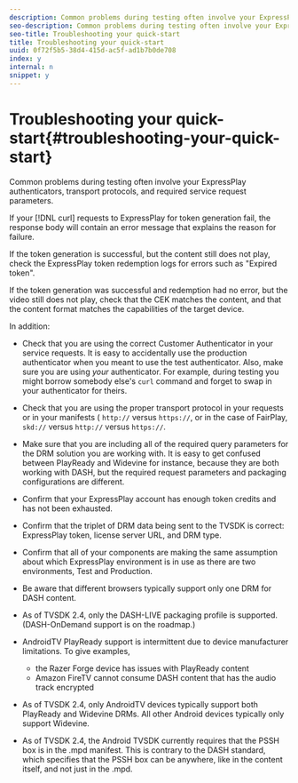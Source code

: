 ```yaml
---
description: Common problems during testing often involve your ExpressPlay authenticators, transport protocols, and required service request parameters.
seo-description: Common problems during testing often involve your ExpressPlay authenticators, transport protocols, and required service request parameters.
seo-title: Troubleshooting your quick-start
title: Troubleshooting your quick-start
uuid: 0f72f5b5-38d4-415d-ac5f-ad1b7b0de708
index: y
internal: n
snippet: y
---
```


# Troubleshooting your quick-start{#troubleshooting-your-quick-start}

Common problems during testing often involve your ExpressPlay authenticators, transport protocols, and required service request parameters.

If your [!DNL curl] requests to ExpressPlay for token generation fail, the response body will contain an error message that explains the reason for failure.

If the token generation is successful, but the content still does not play, check the ExpressPlay token redemption logs for errors such as "Expired token".

If the token generation was successful and redemption had no error, but the video still does not play, check that the CEK matches the content, and that the content format matches the capabilities of the target device.

In addition:

* Check that you are using the correct Customer Authenticator in your service requests. It is easy to accidentally use the production authenticator when you meant to use the test authenticator. Also, make sure you are using *your* authenticator. For example, during testing you might borrow somebody else's `curl` command and forget to swap in your authenticator for theirs. 

* Check that you are using the proper transport protocol in your requests or in your manifests ( `http://` versus `https://`, or in the case of FairPlay, `skd://` versus `http://` versus `https://`. 

* Make sure that you are including all of the required query parameters for the DRM solution you are working with. It is easy to get confused between PlayReady and Widevine for instance, because they are both working with DASH, but the required request parameters and packaging configurations are different. 
* Confirm that your ExpressPlay account has enough token credits and has not been exhausted. 
* Confirm that the triplet of DRM data being sent to the TVSDK is correct: ExpressPlay token, license server URL, and DRM type. 
* Confirm that all of your components are making the same assumption about which ExpressPlay environment is in use as there are two environments, Test and Production. 
* Be aware that different browsers typically support only one DRM for DASH content. 
* As of TVSDK 2.4, only the DASH-LIVE packaging profile is supported. (DASH-OnDemand support is on the roadmap.) 
* AndroidTV PlayReady support is intermittent due to device manufacturer limitations. To give examples,

    * the Razer Forge device has issues with PlayReady content 
    * Amazon FireTV cannot consume DASH content that has the audio track encrypted

* As of TVSDK 2.4, only AndroidTV devices typically support both PlayReady and Widevine DRMs. All other Android devices typically only support Widevine. 
* As of TVSDK 2.4, the Android TVSDK currently requires that the PSSH box is in the .mpd manifest. This is contrary to the DASH standard, which specifies that the PSSH box can be anywhere, like in the content itself, and not just in the .mpd.


